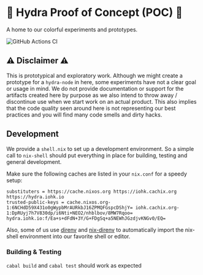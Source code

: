 # :construction: Hydra Proof of Concept (POC) :construction:

A home to our colorful experiments and prototypes.

![GitHub Actions CI](https://github.com/input-output-hk/hydra-poc/actions/workflows/ci.yaml/badge.svg)

## :warning: Disclaimer :warning:

This is prototypical and exploratory work. Although we might create a prototype
for a `hydra-node` in here, some experiments have not a clear goal or usage in
mind. We do not provide documentation or support for the artifacts created here
by purpose as we also intend to throw away / discontinue use when we start work
on an actual product. This also implies that the code quality seen around here is
not representing our best practices and you will find many code smells and dirty
hacks.

## Development

We provide a `shell.nix` to set up a development environment. So a simple call
to `nix-shell` should put everything in place for building, testing and
general development.

Make sure the following caches are listed in your `nix.conf` for a speedy setup:

```
substituters = https://cache.nixos.org https://iohk.cachix.org https://hydra.iohk.io
trusted-public-keys = cache.nixos.org-1:6NCHdD59X431o0gWypbMrAURkbJ16ZPMQFGspcDShjY= iohk.cachix.org-1:DpRUyj7h7V830dp/i6Nti+NEO2/nhblbov/8MW7Rqoo= hydra.iohk.io:f/Ea+s+dFdN+3Y/G+FDgSq+a5NEWhJGzdjvKNGv0/EQ=
```

Also, some of us use [direnv](https://direnv.net/) and
[nix-direnv](https://github.com/nix-community/nix-direnv) to automatically
import the nix-shell environment into our favorite shell or editor.

### Building & Testing

`cabal build` and `cabal test` should work as expected
